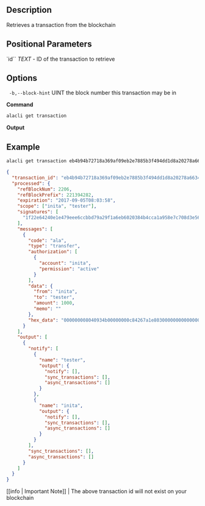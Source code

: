 ## Description

Retrieves a transaction from the blockchain

## Positional Parameters

`id`` _TEXT_ - ID of the transaction to retrieve

## Options

` -b,--block-hint` UINT the block number this transaction may be in

**Command**

```sh
alacli get transaction
```

**Output**

## Example

```sh
alacli get transaction eb4b94b72718a369af09eb2e7885b3f494dd1d8a20278a6634611d5edd76b703
```

```json
{
  "transaction_id": "eb4b94b72718a369af09eb2e7885b3f494dd1d8a20278a6634611d5edd76b703",
  "processed": {
    "refBlockNum": 2206,
    "refBlockPrefix": 221394282,
    "expiration": "2017-09-05T08:03:58",
    "scope": ["inita", "tester"],
    "signatures": [
      "1f22e64240e1e479eee6ccbbd79a29f1a6eb6020384b4cca1a958e7c708d3e562009ae6e60afac96f9a3b89d729a50cd5a7b5a7a647540ba1678831bf970e83312"
    ],
    "messages": [
      {
        "code": "ala",
        "type": "transfer",
        "authorization": [
          {
            "account": "inita",
            "permission": "active"
          }
        ],
        "data": {
          "from": "inita",
          "to": "tester",
          "amount": 1000,
          "memo": ""
        },
        "hex_data": "000000008040934b00000000c84267a1e80300000000000000"
      }
    ],
    "output": [
      {
        "notify": [
          {
            "name": "tester",
            "output": {
              "notify": [],
              "sync_transactions": [],
              "async_transactions": []
            }
          },
          {
            "name": "inita",
            "output": {
              "notify": [],
              "sync_transactions": [],
              "async_transactions": []
            }
          }
        ],
        "sync_transactions": [],
        "async_transactions": []
      }
    ]
  }
}
```

[[info | Important Note]]
| The above transaction id will not exist on your blockchain
